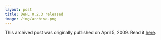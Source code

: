 ```yaml
---
layout: post
title: DeHL 0.2.3 released
image: /img/archive.png
---
```

This archived post was originally published on April 5, 2009. Read it [here](/alex.ciobanu.org/indexf4d1.html).
